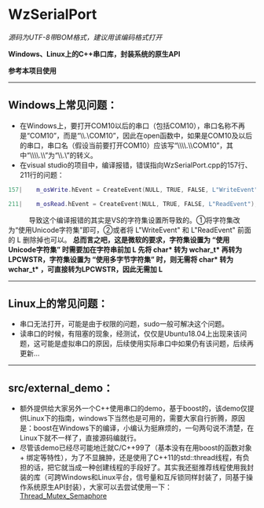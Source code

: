 # WzSerialPort

*源码为UTF-8带BOM格式，建议用该编码格式打开*



**Windows、Linux上的C++串口库，封装系统的原生API**

**参考本项目使用**

---

## Windows上常见问题：
* 在Windows上，要打开COM10以后的串口（包括COM10），串口名称不再是“COM10”，而是“\\\\.\\COM10”，因此在open函数中，如果是COM10及以后的串口，串口名（假设当前要打开COM10）应该写“\\\\\\\\.\\\\COM10”，其中“\\\\\\\\.\\\\”为“\\\\.\\”的转义。
* 在visual studio的项目中，编译报错，错误指向WzSerialPort.cpp的157行、211行的问题：
``` cpp
157|    m_osWrite.hEvent = CreateEvent(NULL, TRUE, FALSE, L"WriteEvent");
```
``` cpp
211|    m_osRead.hEvent = CreateEvent(NULL, TRUE, FALSE, L"ReadEvent");
```
&emsp;&emsp;&emsp;导致这个编译报错的其实是VS的字符集设置所导致的。①将字符集改为“使用Unicode字符集”即可，②或者将 L"WriteEvent" 和 L"ReadEvent" 前面的 L 删除掉也可以。
**总而言之吧，这是微软的要求，字符集设置为 “使用Unicode字符集” 时需要加在字符串前加 L 先将 char\* 转为 wchar_t\* 再转为 LPCWSTR，字符集设置为 “使用多字节字符集” 时，则无需将 char\* 转为 wchar_t\* ，可直接转为LPCWSTR，因此无需加 L**

---

## Linux上的常见问题：
* 串口无法打开，可能是由于权限的问题，sudo一般可解决这个问题。
* 读串口的时候，有阻塞的现象，经测试，仅仅是Ubuntu18.04上出现来该问题，这可能是虚拟串口的原因，后续使用实际串口中如果仍有该问题，后续再更新...

---

## src/external_demo：
* 额外提供给大家另外一个C++使用串口的demo，基于boost的，该demo仅提供Linux下的指南，windows下当然也是可用的，需要大家自行折腾，原因是：boost在Windows下的编译，小编认为挺麻烦的，一句两句说不清楚，在Linux下就不一样了，直接源码编就行。
* 尽管该demo已经尽可能地迁就C/C++99了（基本没有在用boost的函数对象 + 绑定等特性），为了不显臃肿，还是使用了C++11的std::thread线程，有负担的话，把它就当成一种创建线程的手段好了。其实我还挺推荐线程使用我封装的库（可跨Windows和Linux平台，信号量和互斥锁同样封装了，同基于操作系统原生API封装），大家可以去尝试使用一下：[Thread_Mutex_Semaphore](https://github.com/ayowin/Thread_Mutex_Semaphore)